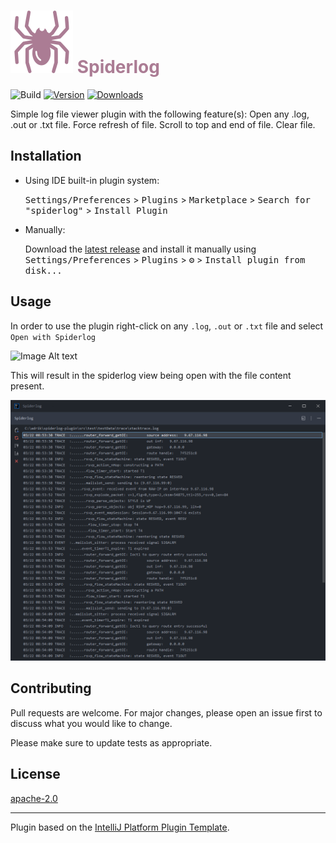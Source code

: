 # ![spiderlog](./src/main/resources/META-INF/pluginIcon.svg) <span style="color:#AB7C94">Spiderlog</span>

![Build](https://github.com/mohamead/spiderlog-plugin/workflows/Build/badge.svg)
[![Version](https://img.shields.io/jetbrains/plugin/v/18952-spiderlog.svg)](https://plugins.jetbrains.com/plugin/18952-spiderlog)
[![Downloads](https://img.shields.io/jetbrains/plugin/d/18952-spiderlog.svg)](https://plugins.jetbrains.com/plugin/18952-spiderlog)

<!-- Plugin description -->
Simple log file viewer plugin with the following feature(s): Open any .log, .out or .txt file. Force refresh of file.
Scroll to top and end of file. Clear file.
<!-- Plugin description end -->

## Installation

- Using IDE built-in plugin system:

  <kbd>Settings/Preferences</kbd> > <kbd>Plugins</kbd> > <kbd>Marketplace</kbd> > <kbd>Search for "spiderlog"</kbd> >
  <kbd>Install Plugin</kbd>

- Manually:

  Download the [latest release](https://github.com/mohamead/spiderlog/releases/latest) and install it manually using
  <kbd>Settings/Preferences</kbd> > <kbd>Plugins</kbd> > <kbd>⚙️</kbd> > <kbd>Install plugin from disk...</kbd>

## Usage
In order to use the plugin right-click on any `.log`, `.out` or `.txt` file and select `Open with Spiderlog`

![Image Alt text](/images/Spiderlog_1.png)

This will result in the spiderlog view being open with the file content present.

![Image Alt text](/images/Spiderlog_2.png)

## Contributing
Pull requests are welcome. For major changes, please open an issue first to discuss what you would like to change.

Please make sure to update tests as appropriate.

## License
[apache-2.0](https://choosealicense.com/licenses/apache-2.0/)

---
Plugin based on the [IntelliJ Platform Plugin Template][template].

[template]: https://github.com/JetBrains/intellij-platform-plugin-template
